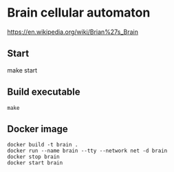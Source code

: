 # Brain cellular automaton

https://en.wikipedia.org/wiki/Brian%27s_Brain

## Start

   make start

## Build executable

    make

## Docker image

    docker build -t brain .
    docker run --name brain --tty --network net -d brain
    docker stop brain
    docker start brain
